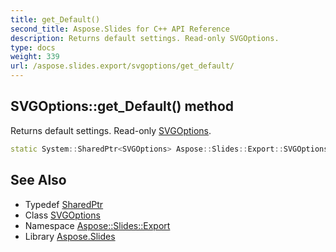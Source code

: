 ```yaml
---
title: get_Default()
second_title: Aspose.Slides for C++ API Reference
description: Returns default settings. Read-only SVGOptions.
type: docs
weight: 339
url: /aspose.slides.export/svgoptions/get_default/
---
```

## SVGOptions::get_Default() method


Returns default settings. Read-only [SVGOptions](../).

```cpp
static System::SharedPtr<SVGOptions> Aspose::Slides::Export::SVGOptions::get_Default()
```

## See Also

* Typedef [SharedPtr](../../../system/sharedptr/)
* Class [SVGOptions](../)
* Namespace [Aspose::Slides::Export](../../)
* Library [Aspose.Slides](../../../)